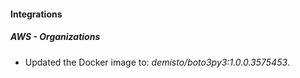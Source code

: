 
#### Integrations

##### AWS - Organizations

- Updated the Docker image to: *demisto/boto3py3:1.0.0.3575453*.

